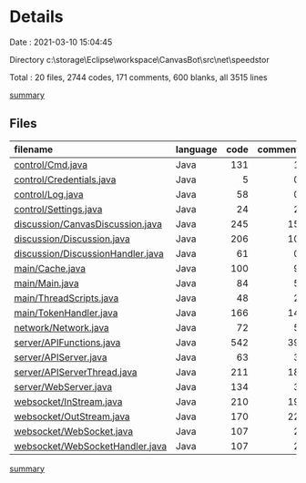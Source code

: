 # Details

Date : 2021-03-10 15:04:45

Directory c:\storage\Eclipse\workspace\CanvasBot\src\net\speedstor

Total : 20 files,  2744 codes, 171 comments, 600 blanks, all 3515 lines

[summary](results.md)

## Files
| filename | language | code | comment | blank | total |
| :--- | :--- | ---: | ---: | ---: | ---: |
| [control/Cmd.java](/control/Cmd.java) | Java | 131 | 1 | 13 | 145 |
| [control/Credentials.java](/control/Credentials.java) | Java | 5 | 0 | 2 | 7 |
| [control/Log.java](/control/Log.java) | Java | 58 | 0 | 19 | 77 |
| [control/Settings.java](/control/Settings.java) | Java | 24 | 2 | 10 | 36 |
| [discussion/CanvasDiscussion.java](/discussion/CanvasDiscussion.java) | Java | 245 | 15 | 39 | 299 |
| [discussion/Discussion.java](/discussion/Discussion.java) | Java | 206 | 10 | 40 | 256 |
| [discussion/DiscussionHandler.java](/discussion/DiscussionHandler.java) | Java | 61 | 0 | 14 | 75 |
| [main/Cache.java](/main/Cache.java) | Java | 100 | 9 | 14 | 123 |
| [main/Main.java](/main/Main.java) | Java | 84 | 5 | 26 | 115 |
| [main/ThreadScripts.java](/main/ThreadScripts.java) | Java | 48 | 2 | 10 | 60 |
| [main/TokenHandler.java](/main/TokenHandler.java) | Java | 166 | 14 | 34 | 214 |
| [network/Network.java](/network/Network.java) | Java | 72 | 5 | 17 | 94 |
| [server/APIFunctions.java](/server/APIFunctions.java) | Java | 542 | 39 | 150 | 731 |
| [server/APIServer.java](/server/APIServer.java) | Java | 63 | 3 | 13 | 79 |
| [server/APIServerThread.java](/server/APIServerThread.java) | Java | 211 | 18 | 29 | 258 |
| [server/WebServer.java](/server/WebServer.java) | Java | 134 | 3 | 24 | 161 |
| [websocket/InStream.java](/websocket/InStream.java) | Java | 210 | 19 | 56 | 285 |
| [websocket/OutStream.java](/websocket/OutStream.java) | Java | 170 | 22 | 42 | 234 |
| [websocket/WebSocket.java](/websocket/WebSocket.java) | Java | 107 | 2 | 27 | 136 |
| [websocket/WebSocketHandler.java](/websocket/WebSocketHandler.java) | Java | 107 | 2 | 21 | 130 |

[summary](results.md)